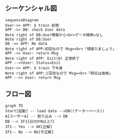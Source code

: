 
## シーケンシャル図

```mermaid
sequenceDiagram
User->> APP: $ train 前側
APP ->> DB: check User data
Note right of DB:User情報から<br>データ検索=なし
Note right of DB:User
DB ->> APP: No data
Note right of APP:初回なので Msg=<br>「頑張りましょう」
APP ->> User: return Msg
Note right of APP: Exit(0) 正常終了
APP -->>User: Status=Exit
User->> APP: $ train 下半身
Note right of APP:２回目なので Msg=<br>「明日は後側」
APP -->> User: return Msg

```

## フロー図

```mermaid
graph TD
Start[起動] -- load data -->DB((データーベース))
A[ユーザーA] -- 割り込み --> DB
DB --> IF1{日付がN以上?}
IF1-- Yes --> OK[正解]
IF1-- No --> NG[不正解]
```

<!--stackedit_data:
eyJoaXN0b3J5IjpbLTcxNTc0MjU1NCwtMzA4ODgwOTM5LC0xOT
k5MjM1MTBdfQ==
-->